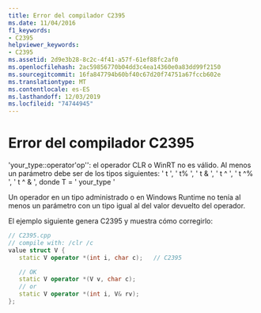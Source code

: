 ```yaml
---
title: Error del compilador C2395
ms.date: 11/04/2016
f1_keywords:
- C2395
helpviewer_keywords:
- C2395
ms.assetid: 2d9e3b28-8c2c-4f41-a57f-61ef88fc2af0
ms.openlocfilehash: 2ac59856770b04dd3c4ea14360e0a83dd99f2150
ms.sourcegitcommit: 16fa847794b60bf40c67d20f74751a67fccb602e
ms.translationtype: MT
ms.contentlocale: es-ES
ms.lasthandoff: 12/03/2019
ms.locfileid: "74744945"
---
```

# <a name="compiler-error-c2395"></a>Error del compilador C2395

'your_type::operator'op'': el operador CLR o WinRT no es válido. Al menos un parámetro debe ser de los tipos siguientes: ' t ', ' t% ', ' t & ', ' t ^ ', ' t ^% ', ' t ^ & ', donde T = ' your_type '

Un operador en un tipo administrado o en Windows Runtime no tenía al menos un parámetro con un tipo igual al del valor devuelto del operador.

El ejemplo siguiente genera C2395 y muestra cómo corregirlo:

```cpp
// C2395.cpp
// compile with: /clr /c
value struct V {
   static V operator *(int i, char c);   // C2395

   // OK
   static V operator *(V v, char c);
   // or
   static V operator *(int i, V& rv);
};
```
